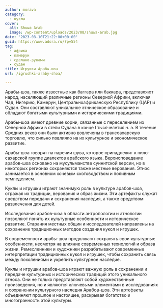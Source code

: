 ```yaml
---
author: morava
category:
  - куклы
cover:
  alt: Shuwa Arab
  image: /wp-content/uploads/2023/08/shuwa-arab.jpg
date: "2023-08-10T21:22:00+00:00"
guid: https://www.adora.ru/?p=554
tag:
  - африка
  - камерун
  - сделано-руками
  - судан
title: Игрушки Арабы-шоа
url: /igrushki-araby-shoa/

---
```

Арабы-шоа, также известные как баггара или баккара, представляют народ, населяющий различные регионы Северной Африки, включая Чад, Нигерию, Камерун, Центральноафриканскую Республику (ЦАР) и Судан. Они составляют уникальное этническое образование и обладают богатыми культурными и историческими традициями.

Арабы-шоа имеют древние корни, связанные с переселением из Северной Африки в степи Судана в конце I тысячелетия н. э. В течение Средних веков они были активно вовлечены в транссахарскую торговлю, что сильно повлияло на их культурное и экономическое развитие.

Арабы-шоа говорят на наречии шува, которое принадлежит к нило-сахарской группе диалектов арабского языка. Вероисповедание арабов-шоа основано на мусульманстве суннитской версии, но в некоторых регионах сохраняются также местные верования. Этнос занимается в основном кочевым скотоводством и поливным земледелием.

Куклы и игрушки играют значимую роль в культуре арабов-шоа, отражая их традиции, верования и образ жизни. Эти артефакты служат средством передачи и сохранения наследия, а также средством развлечения для детей.

Исследования арабов-шоа в области антропологии и этнологии позволяют понять их культурные особенности и историческое развитие. Старания местных общин и исследователей направлены на сохранение традиционных методов создания кукол и игрушек.

В современности арабы-шоа продолжают сохранять свои культурные особенности, несмотря на влияние современных технологий и образа жизни. Ремесленники и художники разрабатывают современные интерпретации традиционных кукол и игрушек, чтобы сохранить связь между поколениями и укрепить культурное наследие.

Куклы и игрушки арабов-шоа играют важную роль в сохранении и передаче культурных и исторических традиций этого уникального этноса. Они не только представляют собой художественные произведения, но и являются ключевыми элементами в исследованиях и сохранении культурного наследия Арабов-шоа. Эти артефакты объединяют прошлое и настоящее, раскрывая богатство и многогранность этой культуры.
